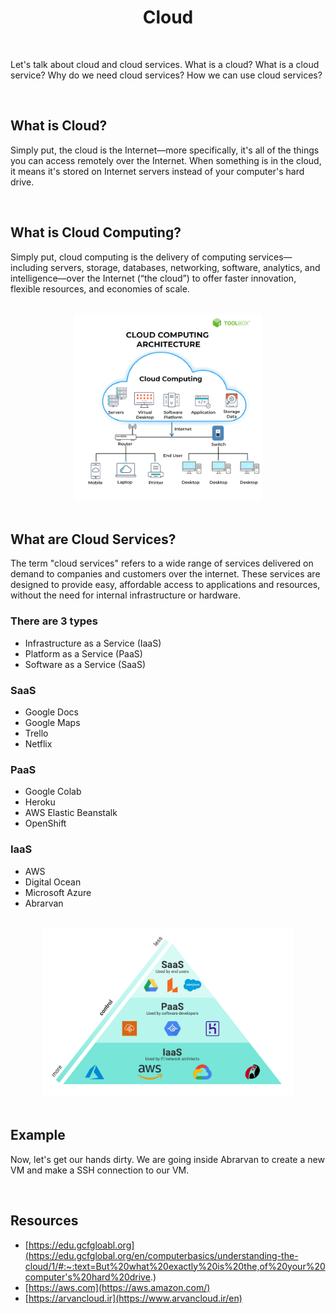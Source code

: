<h1 align="center">
    Cloud
</h1>

<br />

Let's talk about cloud and cloud services. What is a cloud? What is a cloud service?
Why do we need cloud services? How we can use cloud services?

<br />

## What is Cloud?

Simply put, the cloud is the Internet—more specifically, it's all of the things you can access remotely over the Internet. When something is in the cloud, it means it's stored on Internet servers instead of your computer's hard drive.

<br />

## What is Cloud Computing?

Simply put, cloud computing is the delivery of computing services—including servers, storage, databases, networking, software, analytics, and intelligence—over the Internet (“the cloud”) to offer faster innovation, flexible resources, and economies of scale.

<br />

<div align="center">
    <img src="assets/cc.png" alt="cloud computing" width="300" />
</div>

<br />

## What are Cloud Services?

The term "cloud services" refers to a wide range of services delivered on demand to companies and customers over the internet. These services are designed to provide easy, affordable access to applications and resources, without the need for internal infrastructure or hardware.

### There are 3 types

- Infrastructure as a Service (IaaS)
- Platform as a Service (PaaS)
- Software as a Service (SaaS)

### SaaS

- Google Docs
- Google Maps
- Trello
- Netflix

### PaaS

- Google Colab
- Heroku
- AWS Elastic Beanstalk
- OpenShift

### IaaS

- AWS
- Digital Ocean
- Microsoft Azure
- Abrarvan

<br />

<div align="center">
    <img src="assets/cloud.png" width="400" alt="cloud computing types" />
</div>

<br />

## Example

Now, let's get our hands dirty. We are going inside
Abrarvan to create a new VM and make a SSH connection to
our VM.

<br />

## Resources

- [https://edu.gcfgloabl.org](https://edu.gcfglobal.org/en/computerbasics/understanding-the-cloud/1/#:~:text=But%20what%20exactly%20is%20the,of%20your%20computer's%20hard%20drive.)
- [https://aws.com](https://aws.amazon.com/)
- [https://arvancloud.ir](https://www.arvancloud.ir/en)